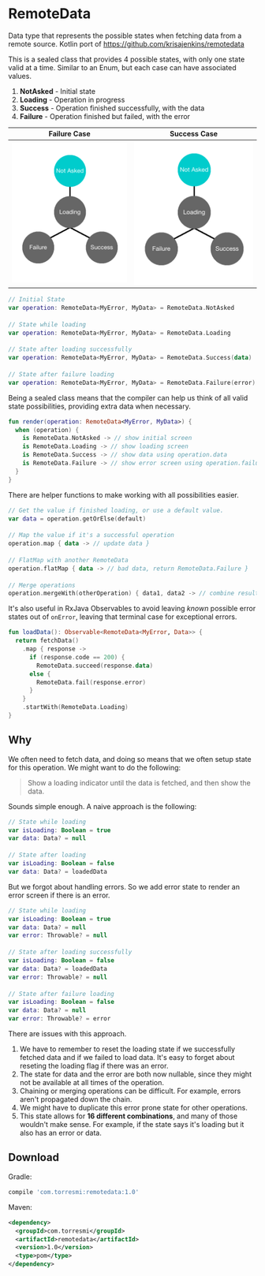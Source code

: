 # RemoteData
Data type that represents the possible states when fetching data from a remote source. Kotlin port of https://github.com/krisajenkins/remotedata

This is a sealed class that provides 4 possible states, with only one state valid at a time. Similar to an Enum, but each case can have associated values. 
 
 1. **NotAsked** - Initial state
 2. **Loading** - Operation in progress
 3. **Success** - Operation finished successfully, with the data
 4. **Failure** - Operation finished but failed, with the error 
  
| Failure Case | Success Case |
| --------------- | ---------------- |
| ![Failure](https://github.com/torresmi/kotlin-remotedata/raw/master/assets/error_case.gif) | ![Success](https://github.com/torresmi/kotlin-remotedata/raw/master/assets/success_case.gif)
 
 ```kotlin
 // Initial State 
 var operation: RemoteData<MyError, MyData> = RemoteData.NotAsked
 
 // State while loading
 var operation: RemoteData<MyError, MyData> = RemoteData.Loading

 // State after loading successfully
 var operation: RemoteData<MyError, MyData> = RemoteData.Success(data)
 
 // State after failure loading
 var operation: RemoteData<MyError, MyData> = RemoteData.Failure(error)
 ```
 
Being a sealed class means that the compiler can help us think of all valid state possibilities, providing extra data when necessary.

```kotlin
fun render(operation: RemoteData<MyError, MyData>) {
  when (operation) {
    is RemoteData.NotAsked -> // show initial screen
    is RemoteData.Loading -> // show loading screen 
    is RemoteData.Success -> // show data using operation.data
    is RemoteData.Failure -> // show error screen using operation.failure
  }
}
```

There are helper functions to make working with all possibilities easier. 

```kotlin
// Get the value if finished loading, or use a default value. 
var data = operation.getOrElse(default)

// Map the value if it's a successful operation
operation.map { data -> // update data }

// FlatMap with another RemoteData 
operation.flatMap { data -> // bad data, return RemoteData.Failure } 

// Merge operations
operation.mergeWith(otherOperation) { data1, data2 -> // combine results }
```

It's also useful in RxJava Observables to avoid leaving _known_ possible error states out of `onError`, leaving that terminal case for exceptional errors.

```kotlin
fun loadData(): Observable<RemoteData<MyError, Data>> {
  return fetchData()
    .map { response -> 
      if (response.code == 200) {
        RemoteData.succeed(response.data)
      else {
        RemoteData.fail(response.error)
      }
    }
    .startWith(RemoteData.Loading)
}
```

## Why 
We often need to fetch data, and doing so means that we often setup state for this operation. We might want to do the following: 

> Show a loading indicator until the data is fetched, and then show the data.

Sounds simple enough. A naive approach is the following:

 ```kotlin
 // State while loading
 var isLoading: Boolean = true
 var data: Data? = null

 // State after loading
 var isLoading: Boolean = false
 var data: Data? = loadedData

 ```
 But we forgot about handling errors. So we add error state to render an error screen if there is an error. 
 
 ```kotlin
 // State while loading
 var isLoading: Boolean = true
 var data: Data? = null
 var error: Throwable? = null

 // State after loading successfully
 var isLoading: Boolean = false
 var data: Data? = loadedData
 var error: Throwable? = null
 
 // State after failure loading
 var isLoading: Boolean = false
 var data: Data? = null
 var error: Throwable? = error

 ```
 
 There are issues with this approach. 
 1. We have to remember to reset the loading state if we successfully fetched data and if we failed to load data. It's easy to forget about reseting the loading flag if there was an error. 
 2. The state for data and the error are both now nullable, since they might not be available at all times of the operation.
 3. Chaining or merging operations can be difficult. For example, errors aren't propagated down the chain.
 3. We might have to duplicate this error prone state for other operations.
 4. This state allows for **16 different combinations**, and many of those wouldn't make sense. For example, if the state says it's loading but it also has an error or data. 
 
 ## Download
Gradle: 
```groovy
compile 'com.torresmi:remotedata:1.0'
```
Maven:
```xml
<dependency>
  <groupId>com.torresmi</groupId>
  <artifactId>remotedata</artifactId>
  <version>1.0</version>
  <type>pom</type>
</dependency>
```
